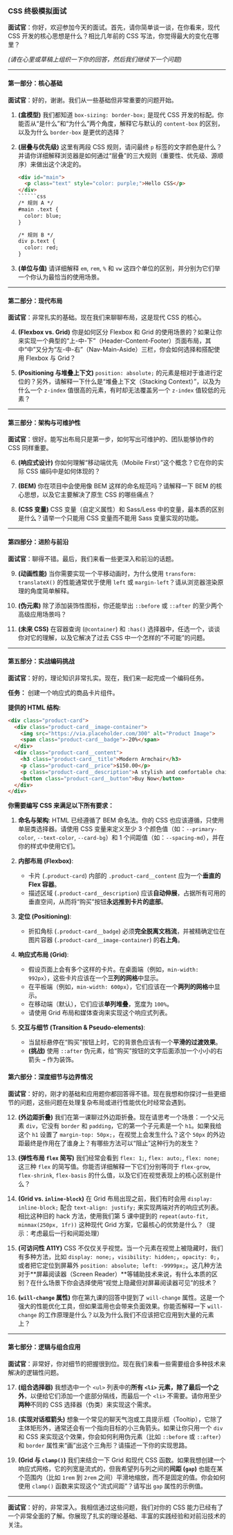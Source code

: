 ### **CSS 终极模拟面试**

**面试官**：你好，欢迎参加今天的面试。首先，请你简单谈一谈，在你看来，现代 CSS 开发的核心思想是什么？相比几年前的 CSS 写法，你觉得最大的变化在哪里？

*(请在心里或草稿上组织一下你的回答，然后我们继续下一个问题)*

---

#### **第一部分：核心基础**

**面试官**：好的，谢谢。我们从一些基础但非常重要的问题开始。

1.  **(盒模型)** 我们都知道 `box-sizing: border-box;` 是现代 CSS 开发的标配。你能否从“是什么”和“为什么”两个角度，解释它与默认的 `content-box` 的区别，以及为什么 `border-box` 是更优的选择？

2.  **(层叠与优先级)** 这里有两段 CSS 规则，请问最终 `p` 标签的文字颜色是什么？并请你详细解释浏览器是如何通过“层叠”的三大规则（重要性、优先级、源顺序）来做出这个决定的。
    ```html
    <div id="main">
      <p class="text" style="color: purple;">Hello CSS</p>
    </div>
    ``````css
    /* 规则 A */
    #main .text {
      color: blue;
    }
    
    /* 规则 B */
    div p.text {
      color: red;
    }
    ```

3.  **(单位与值)** 请详细解释 `em`, `rem`, `%` 和 `vw` 这四个单位的区别，并分别为它们举一个你认为最恰当的使用场景。

---

#### **第二部分：现代布局**

**面试官**：非常扎实的基础。现在我们来聊聊布局，这是现代 CSS 的核心。

4.  **(Flexbox vs. Grid)** 你是如何区分 Flexbox 和 Grid 的使用场景的？如果让你来实现一个典型的“上-中-下”（Header-Content-Footer）页面布局，其中“中”又分为“左-中-右”（Nav-Main-Aside）三栏，你会如何选择和搭配使用 Flexbox 与 Grid？

5.  **(Positioning 与堆叠上下文)** `position: absolute;` 的元素是相对于谁进行定位的？另外，请解释一下什么是“堆叠上下文（Stacking Context）”，以及为什么一个 `z-index` 值很高的元素，有时却无法覆盖另一个 `z-index` 值较低的元素？

---

#### **第三部分：架构与可维护性**

**面试官**：很好。能写出布局只是第一步，如何写出可维护的、团队能够协作的 CSS 同样重要。

6.  **(响应式设计)** 你如何理解“移动端优先（Mobile First）”这个概念？它在你的实际 CSS 编码中是如何体现的？

7.  **(BEM)** 你在项目中会使用像 BEM 这样的命名规范吗？请解释一下 BEM 的核心思想，以及它主要解决了原生 CSS 的哪些痛点？

8.  **(CSS 变量)** CSS 变量（自定义属性）和 Sass/Less 中的变量，最本质的区别是什么？请举一个只能用 CSS 变量而不能用 Sass 变量实现的功能。

---

#### **第四部分：进阶与前沿**

**面试官**：聊得不错。最后，我们来看一些更深入和前沿的话题。

9.  **(动画性能)** 当你需要实现一个平移动画时，为什么使用 `transform: translateX()` 的性能通常优于使用 `left` 或 `margin-left`？请从浏览器渲染原理的角度简单解释。

10. **(伪元素)** 除了添加装饰性图标，你还能举出 `::before` 或 `::after` 的至少两个高级应用场景吗？

11. **(未来 CSS)** 在容器查询 (`@container`) 和 `:has()` 选择器中，任选一个，谈谈你对它的理解，以及它解决了过去 CSS 中一个怎样的“不可能”的问题。

---

#### **第五部分：实战编码挑战**

**面试官**：好的，理论知识非常扎实。现在，我们来一起完成一个编码任务。

**任务：** 创建一个响应式的商品卡片组件。

**提供的 HTML 结构:**
```html
<div class="product-card">
  <div class="product-card__image-container">
    <img src="https://via.placeholder.com/300" alt="Product Image">
    <span class="product-card__badge">-20%</span>
  </div>
  <div class="product-card__content">
    <h3 class="product-card__title">Modern Armchair</h3>
    <p class="product-card__price">$150.00</p>
    <p class="product-card__description">A stylish and comfortable chair for your modern home.</p>
    <button class="product-card__button">Buy Now</button>
  </div>
</div>
```

**你需要编写 CSS 来满足以下所有要求：**

1.  **命名与架构**: HTML 已经遵循了 BEM 命名法。你的 CSS 也应该遵循，只使用单层类选择器。请使用 CSS 变量来定义至少 3 个颜色值（如：`--primary-color`, `--text-color`, `--card-bg`）和 1 个间距值（如：`--spacing-md`），并在你的样式中使用它们。

2.  **内部布局 (Flexbox)**:
    *   卡片 (`.product-card`) 内部的 `.product-card__content` 应为一个**垂直的 Flex 容器**。
    *   描述区域 (`.product-card__description`) 应该**自动伸展**，占据所有可用的垂直空间，从而将“购买”按钮**永远推到卡片的底部**。

3.  **定位 (Positioning)**:
    *   折扣角标 (`.product-card__badge`) 必须**完全脱离文档流**，并被精确定位在图片容器 (`.product-card__image-container`) 的**右上角**。

4.  **响应式布局 (Grid)**:
    *   假设页面上会有多个这样的卡片。在桌面端（例如，`min-width: 992px`），这些卡片应该在一个**三列的网格**中显示。
    *   在平板端（例如，`min-width: 600px`），它们应该在一个**两列的网格**中显示。
    *   在移动端（默认），它们应该**单列堆叠**，宽度为 `100%`。
    *   请使用 Grid 布局和媒体查询来实现这个响应式列表。

5.  **交互与细节 (Transition & Pseudo-elements)**:
    *   当鼠标悬停在“购买”按钮上时，它的背景色应该有一个**平滑的过渡效果**。
    *   **(挑战)** 使用 `::after` 伪元素，给“购买”按钮的文字后面添加一个小小的右箭头 `→` 作为装饰。

#### **第六部分：深度细节与边界情况**

**面试官**：好的，刚才的基础和应用题你都回答得不错。现在我想和你探讨一些更细节的问题，这些问题在处理复杂布局或进行性能优化时经常会遇到。

12. **(外边距折叠)** 我们在第一课聊过外边距折叠。现在请思考一个场景：一个父元素 `div`，它没有 `border` 和 `padding`，它的第一个子元素是一个 `h1`。如果我给这个 `h1` 设置了 `margin-top: 50px;`，在视觉上会发生什么？这个 `50px` 的外边距最终是作用在了谁身上？有哪些方法可以“阻止”这种行为的发生？

13. **(弹性布局 `flex` 简写)** 我们经常会看到 `flex: 1;`, `flex: auto;`, `flex: none;` 这三种 `flex` 的简写值。你能否详细解释一下它们分别等同于 `flex-grow`, `flex-shrink`, `flex-basis` 的什么值，以及它们在视觉表现上的核心区别是什么？

14. **(Grid vs. `inline-block`)** 在 Grid 布局出现之前，我们有时会用 `display: inline-block;` 配合 `text-align: justify;` 来实现两端对齐的响应式列表。相比这种旧的 hack 方法，使用我们第 5 课中提到的 `repeat(auto-fit, minmax(250px, 1fr))` 这种现代 Grid 方案，它最核心的优势是什么？（提示：考虑最后一行和间距处理）

15. **(可访问性 A11Y)** CSS 不仅仅关乎视觉。当一个元素在视觉上被隐藏时，我们有多种方法，比如 `display: none;`，`visibility: hidden;`，`opacity: 0;`，或者把它定位到屏幕外 `position: absolute; left: -9999px;`。这几种方法对于**屏幕阅读器（Screen Reader）**等辅助技术来说，有什么本质的区别？在什么场景下你会选择使用“视觉上隐藏但对屏幕阅读器可见”的技术？

16. **(`will-change` 属性)** 你在第九课的回答中提到了 `will-change` 属性。这是一个强大的性能优化工具，但如果滥用也会带来负面效果。你能否解释一下 `will-change` 的工作原理是什么？以及为什么我们不应该把它应用到大量的元素上？

---

#### **第七部分：逻辑与组合应用**

**面试官**：非常好，你对细节的把握很到位。现在我们来看一些需要组合多种技术来解决的逻辑性问题。

17. **(组合选择器)** 我想选中一个 `<ul>` 列表中的**所有 `<li>` 元素，除了最后一个之外**，以便给它们添加一个底部分隔线，而最后一个 `<li>` 不需要。请你用至少**两种**不同的 CSS 选择器（伪类）来实现这个需求。

18. **(实现对话框箭头)** 想象一个常见的聊天气泡或工具提示框（Tooltip），它除了主体矩形外，通常还会有一个指向目标的小三角箭头。如果让你只用一个 `div` 和 CSS 来实现这个效果，你会如何利用伪元素（比如 `::before` 或 `::after`）和 `border` 属性来“画”出这个三角形？请描述一下你的实现思路。

19. **(Grid 与 `clamp()`)** 我们来结合一下 Grid 和现代 CSS 函数。如果我想创建一个响应式网格，它的列宽是流式的，但我希望列与列之间的**间距 (`gap`)** 也能在某个范围内（比如 `1rem` 到 `2rem` 之间）平滑地缩放，而不是固定的值。你会如何使用 `clamp()` 函数来实现这个“流式间距”？请写出 `gap` 属性的示例值。

---

**面试官**：好的，非常深入。我相信通过这些问题，我们对你的 CSS 能力已经有了一个非常全面的了解。你展现了扎实的理论基础、丰富的实践经验和对前沿技术的关注。
